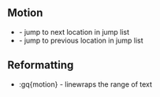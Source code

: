 ## Motion
* <tab> - jump to next location in jump list
* <C-o> - jump to previous location in jump list

## Reformatting ##
* :gq{motion} - linewraps the range of text
